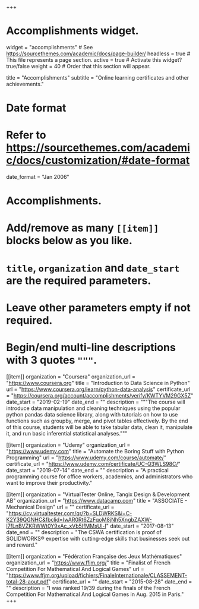+++
# Accomplishments widget.
widget = "accomplishments"  # See https://sourcethemes.com/academic/docs/page-builder/
headless = true  # This file represents a page section.
active = true  # Activate this widget? true/false
weight = 40  # Order that this section will appear.

title = "Accomplish&shy;ments"
subtitle = "Online learning certificates and other achievements."

# Date format
#   Refer to https://sourcethemes.com/academic/docs/customization/#date-format
date_format = "Jan 2006"

# Accomplishments.
#   Add/remove as many `[[item]]` blocks below as you like.
#   `title`, `organization` and `date_start` are the required parameters.
#   Leave other parameters empty if not required.
#   Begin/end multi-line descriptions with 3 quotes `"""`.

[[item]]
  organization = "Coursera"
  organization_url = "https://www.coursera.org"
  title = "Introduction to Data Science in Python"
  url = "https://www.coursera.org/learn/python-data-analysis"
  certificate_url = "https://coursera.org/account/accomplishments/verify/KWTYVM29GX5Z"
  date_start = "2019-02-19"
  date_end = ""
  description = """The course will introduce data manipulation and cleaning techniques using the popular python pandas data science library, along with tutorials on how to use functions such as groupby, merge, and pivot tables effectively. By the end of this course, students will be able to take tabular data, clean it, manipulate it, and run basic inferential statistical analyses."""

[[item]]
  organization = "Udemy"
  organization_url = "https://www.udemy.com"
  title = "Automate the Boring Stuff with Python Programming"
  url = "https://www.udemy.com/course/automate/"
  certificate_url = "https://www.udemy.com/certificate/UC-Q3WLS98C/"
  date_start = "2019-07-14"
  date_end = ""
  description = "A practical programming course for office workers, academics, and administrators who want to improve their productivity."
  
[[item]]
  organization = "VirtualTester Online, Tangix Design & Development AB"
  organization_url = "https://www.datacamp.com"
  title = "ASSOCIATE - Mechanical Design"
  url = ""
  certificate_url = "https://cv.virtualtester.com/qr/?b=SLDWRKS&i=C-K2Y39QGNHC&fbclid=IwAR0Rt6ZzFqoM8jNh5XngbZAXW-l7fLnBVZKRWWt0Y9xAc_xVb5IfMMsUl-I"
  date_start = "2017-08-13"
  date_end = ""
  description = "The CSWA certification is proof of SOLIDWORKS® expertise with cutting-edge skills that businesses seek out and reward."

[[item]]
  organization = "Fédération Française des Jeux Mathématiques"
  organization_url = "https://www.ffjm.org/"
  title = "Finalist of French Competition For Mathematical And Logical Games"
  url = "https://www.ffjm.org/upload/fichiers/FinaleInternationale/CLASSEMENT-total-28-aout.pdf"
  certificate_url = ""
  date_start = "2015-08-28"
  date_end = ""
  description = "I was ranked 19/39 during the finals of the French Competition For Mathematical And Logical Games in Aug. 2015 in Paris."
+++
